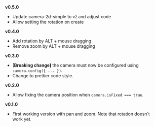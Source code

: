 **v0.5.0**

- Update camera-2d-simple to `v2` and adjust code
- Allow setting the rotation on create

**v0.4.0**

- Add rotation by ALT + mouse dragging
- Remove zoom by ALT + mouse dragging

**v0.3.0**

- **[Breaking change]** the camera must now be configured using `camera.config({ ... })`.
- Change to prettier code style.

**v0.2.0**

- Allow fixing the camera position when `camera.isFixed === true`.

**v0.1.0**

- First working version with pan and zoom. Note that rotation doesn't work yet.
